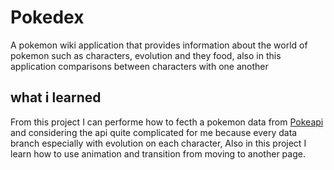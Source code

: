 # Pokedex

A pokemon wiki application that provides information about the world of pokemon such as characters, evolution and they food, also in this application comparisons between characters with one another

## what i learned 

From this project I can performe how to fecth a pokemon data from [Pokeapi](https://pokeapi.co/docs/v2) and considering the api quite complicated for me because every data branch especially with evolution on each character, Also in this project I learn how to use animation and transition from moving to another page.
